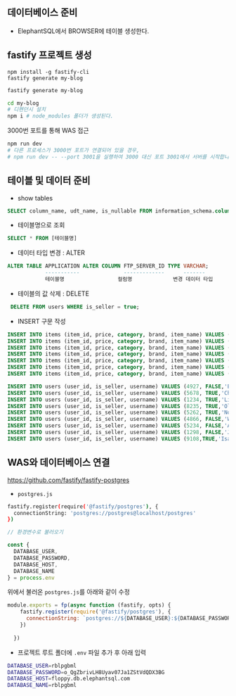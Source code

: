 ## 데이터베이스 준비
- ElephantSQL에서 BROWSER에 테이블 생성한다.
## fastify 프로젝트 생성
```npm install -g fastify-cli```  
```fastify generate my-blog```

```bash
fastify generate my-blog
```
```bash
cd my-blog
# 디펜던시 설치
npm i # node_modules 폴더가 생성된다. 
```
3000번 포트를 통해 WAS 접근
```bash
npm run dev
# 다른 프로세스가 3000번 포트가 연결되어 있을 경우,  
# npm run dev -- --port 3001을 실행하여 3000 대신 포트 3001에서 서버를 시작합니다.
```

## 테이블 및 데이터 준비
- show tables
``` sql 
SELECT column_name, udt_name, is_nullable FROM information_schema.columns WHERE table_name = 'article'
```
- 테이블명으로 조회
```sql
SELECT * FROM [테이블명]
```
- 데이터 타입 변경 : ALTER
``` sql
ALTER TABLE APPLICATION ALTER COLUMN FTP_SERVER_ID TYPE VARCHAR;
            -----------              -------------      -------
            테이블명                 컬럼명             변경 데이터 타입
```
- 테이블의 값 삭제 : DELETE
``` sql
 DELETE FROM users WHERE is_seller = true;
 ```

- INSERT 구문 작성
``` sql
INSERT INTO items (item_id, price, category, brand, item_name) VALUES (1,400,'Clothing','Nike','SwooshHotPants');
INSERT INTO items (item_id, price, category, brand, item_name) VALUES (2,300,'Clothing','Nike','SwooshT-shirt');
INSERT INTO items (item_id, price, category, brand, item_name) VALUES (3,4000,'Clothing','Nike','SwooshJacket');
INSERT INTO items (item_id, price, category, brand, item_name) VALUES (5,9000,'Clothing','Nike','SwooshExlusive');
INSERT INTO items (item_id, price, category, brand, item_name) VALUES (6,100,'Clothing','Nike','SwooshSox');
INSERT INTO items (item_id, price, category, brand, item_name) VALUES (7,1000,'Clothing','Nike','InnerWear');
INSERT INTO items (item_id, price, category, brand, item_name) VALUES (8,400,'Clothing','Nike','GeneralPants');
```
``` sql
INSERT INTO users (user_id, is_seller, username) VALUES (4927, FALSE,'Ethan');
INSERT INTO users (user_id, is_seller, username) VALUES (5678, TRUE,'Charlotte');
INSERT INTO users (user_id, is_seller, username) VALUES (1234, TRUE,'Liam');
INSERT INTO users (user_id, is_seller, username) VALUES (8235, TRUE,'Olivia');
INSERT INTO users (user_id, is_seller, username) VALUES (5262, TRUE,'Noah');
INSERT INTO users (user_id, is_seller, username) VALUES (4866, FALSE,'William');
INSERT INTO users (user_id, is_seller, username) VALUES (5234, FALSE,'Ava');
INSERT INTO users (user_id, is_seller, username) VALUES (1298, FALSE,'James');
INSERT INTO users (user_id, is_seller, username) VALUES (9108,TRUE,'Isabella');
```

## WAS와 데이터베이스 연결

https://github.com/fastify/fastify-postgres  
- ```postgres.js```
```bash
fastify.register(require('@fastify/postgres'), {
  connectionString: 'postgres://postgres@localhost/postgres'
})
```
``` js
// 환경변수로 불러오기

const {
  DATABASE_USER,
  DATABASE_PASSWORD,
  DATABASE_HOST,
  DATABASE_NAME
} = process.env
```

위에서 불러온 ```postgres.js```를 아래와 같이 수정 
```js
module.exports = fp(async function (fastify, opts) {
    fastify.register(require('@fastify/postgres'), {
      connectionString: `postgres://${DATABASE_USER}:${DATABASE_PASSWORD}@${DATABASE_HOST}/${DATABASE_NAME}}`
    })
    
  })
  ```
- 프로젝트 루트 폴더에 ```.env``` 파일 추가 후 아래 입력
```bash
DATABASE_USER=rblpgbml
DATABASE_PASSWORD=o_QgZbrivLH8Uyav07Ja1ZStVdQDX3BG
DATABASE_HOST=floppy.db.elephantsql.com
DATABASE_NAME=rblpgbml
```








